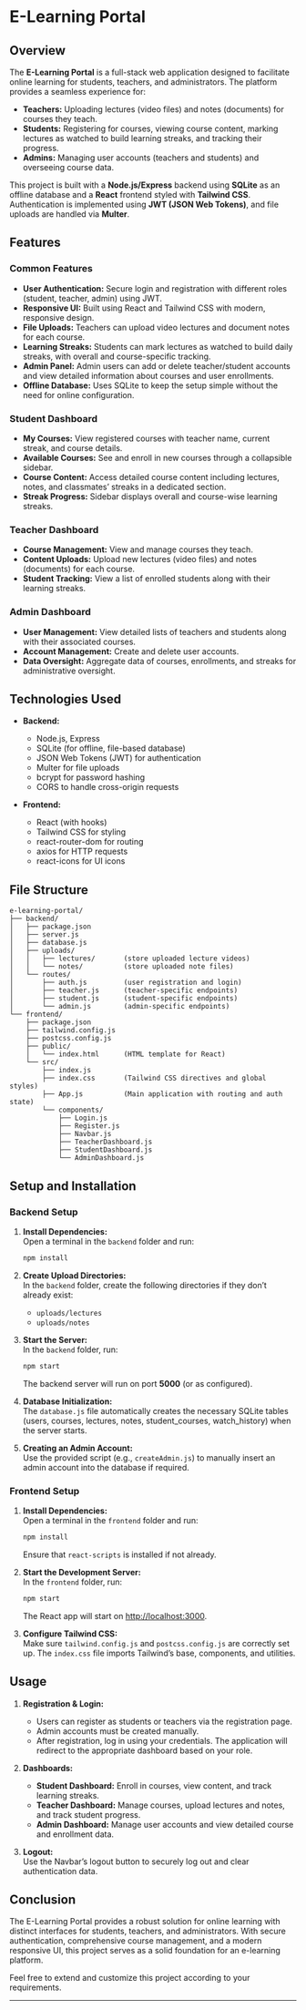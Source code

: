 # E-Learning Portal

## Overview

The **E-Learning Portal** is a full-stack web application designed to facilitate online learning for students, teachers, and administrators. The platform provides a seamless experience for:

- **Teachers:** Uploading lectures (video files) and notes (documents) for courses they teach.
- **Students:** Registering for courses, viewing course content, marking lectures as watched to build learning streaks, and tracking their progress.
- **Admins:** Managing user accounts (teachers and students) and overseeing course data.

This project is built with a **Node.js/Express** backend using **SQLite** as an offline database and a **React** frontend styled with **Tailwind CSS**. Authentication is implemented using **JWT (JSON Web Tokens)**, and file uploads are handled via **Multer**.

## Features

### Common Features
- **User Authentication:** Secure login and registration with different roles (student, teacher, admin) using JWT.
- **Responsive UI:** Built using React and Tailwind CSS with modern, responsive design.
- **File Uploads:** Teachers can upload video lectures and document notes for each course.
- **Learning Streaks:** Students can mark lectures as watched to build daily streaks, with overall and course-specific tracking.
- **Admin Panel:** Admin users can add or delete teacher/student accounts and view detailed information about courses and user enrollments.
- **Offline Database:** Uses SQLite to keep the setup simple without the need for online configuration.

### Student Dashboard
- **My Courses:** View registered courses with teacher name, current streak, and course details.
- **Available Courses:** See and enroll in new courses through a collapsible sidebar.
- **Course Content:** Access detailed course content including lectures, notes, and classmates’ streaks in a dedicated section.
- **Streak Progress:** Sidebar displays overall and course-wise learning streaks.

### Teacher Dashboard
- **Course Management:** View and manage courses they teach.
- **Content Uploads:** Upload new lectures (video files) and notes (documents) for each course.
- **Student Tracking:** View a list of enrolled students along with their learning streaks.

### Admin Dashboard
- **User Management:** View detailed lists of teachers and students along with their associated courses.
- **Account Management:** Create and delete user accounts.
- **Data Oversight:** Aggregate data of courses, enrollments, and streaks for administrative oversight.

## Technologies Used

- **Backend:**
  - Node.js, Express
  - SQLite (for offline, file-based database)
  - JSON Web Tokens (JWT) for authentication
  - Multer for file uploads
  - bcrypt for password hashing
  - CORS to handle cross-origin requests

- **Frontend:**
  - React (with hooks)
  - Tailwind CSS for styling
  - react-router-dom for routing
  - axios for HTTP requests
  - react-icons for UI icons

## File Structure

```
e-learning-portal/
├── backend/
│   ├── package.json
│   ├── server.js
│   ├── database.js
│   ├── uploads/
│   │   ├── lectures/       (store uploaded lecture videos)
│   │   └── notes/          (store uploaded note files)
│   └── routes/
│       ├── auth.js         (user registration and login)
│       ├── teacher.js      (teacher-specific endpoints)
│       ├── student.js      (student-specific endpoints)
│       └── admin.js        (admin-specific endpoints)
└── frontend/
    ├── package.json
    ├── tailwind.config.js
    ├── postcss.config.js
    ├── public/
    │   └── index.html      (HTML template for React)
    └── src/
        ├── index.js
        ├── index.css       (Tailwind CSS directives and global styles)
        ├── App.js          (Main application with routing and auth state)
        └── components/
            ├── Login.js
            ├── Register.js
            ├── Navbar.js
            ├── TeacherDashboard.js
            ├── StudentDashboard.js
            └── AdminDashboard.js
```

## Setup and Installation

### Backend Setup

1. **Install Dependencies:**  
   Open a terminal in the `backend` folder and run:
   ```bash
   npm install
   ```

2. **Create Upload Directories:**  
   In the `backend` folder, create the following directories if they don’t already exist:
   - `uploads/lectures`
   - `uploads/notes`

3. **Start the Server:**  
   In the `backend` folder, run:
   ```bash
   npm start
   ```
   The backend server will run on port **5000** (or as configured).

4. **Database Initialization:**  
   The `database.js` file automatically creates the necessary SQLite tables (users, courses, lectures, notes, student_courses, watch_history) when the server starts.

5. **Creating an Admin Account:**  
   Use the provided script (e.g., `createAdmin.js`) to manually insert an admin account into the database if required.

### Frontend Setup

1. **Install Dependencies:**  
   Open a terminal in the `frontend` folder and run:
   ```bash
   npm install
   ```
   Ensure that `react-scripts` is installed if not already.

2. **Start the Development Server:**  
   In the `frontend` folder, run:
   ```bash
   npm start
   ```
   The React app will start on [http://localhost:3000](http://localhost:3000).

3. **Configure Tailwind CSS:**  
   Make sure `tailwind.config.js` and `postcss.config.js` are correctly set up. The `index.css` file imports Tailwind’s base, components, and utilities.

## Usage

1. **Registration & Login:**  
   - Users can register as students or teachers via the registration page.
   - Admin accounts must be created manually.
   - After registration, log in using your credentials. The application will redirect to the appropriate dashboard based on your role.

2. **Dashboards:**  
   - **Student Dashboard:** Enroll in courses, view content, and track learning streaks.
   - **Teacher Dashboard:** Manage courses, upload lectures and notes, and track student progress.
   - **Admin Dashboard:** Manage user accounts and view detailed course and enrollment data.

3. **Logout:**  
   Use the Navbar’s logout button to securely log out and clear authentication data.

## Conclusion

The E-Learning Portal provides a robust solution for online learning with distinct interfaces for students, teachers, and administrators. With secure authentication, comprehensive course management, and a modern responsive UI, this project serves as a solid foundation for an e-learning platform.

Feel free to extend and customize this project according to your requirements.

---
